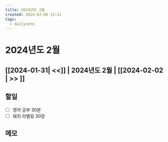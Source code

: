 ```yaml
---
title: 2024년도 2월
created: 2024-03-08 13:11
tags:
  - dailynote
---
```

# 2024년도 2월
## [[2024-01-31| <<]] | 2024년도 2월 | [[2024-02-02 | >> ]]


## 할일
- [ ] 영어 공부 30분
- [ ] 돼지 라벨링 30장

## 메모

